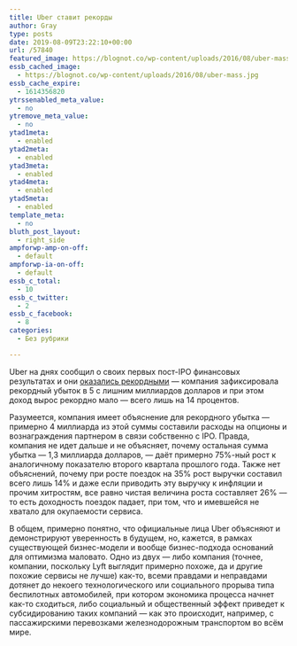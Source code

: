 ```yaml
---
title: Uber ставит рекорды
author: Gray
type: posts
date: 2019-08-09T23:22:10+00:00
url: /57840
featured_image: https://blognot.co/wp-content/uploads/2016/08/uber-mass.jpg
essb_cached_image:
  - https://blognot.co/wp-content/uploads/2016/08/uber-mass.jpg
essb_cache_expire:
  - 1614356820
ytrssenabled_meta_value:
  - no
ytremove_meta_value:
  - no
ytad1meta:
  - enabled
ytad2meta:
  - enabled
ytad3meta:
  - enabled
ytad4meta:
  - enabled
ytad5meta:
  - enabled
template_meta:
  - no
bluth_post_layout:
  - right_side
ampforwp-amp-on-off:
  - default
ampforwp-ia-on-off:
  - default
essb_c_total:
  - 10
essb_c_twitter:
  - 2
essb_c_facebook:
  - 8
categories:
  - Без рубрики

---
```








Uber на днях сообщил о своих первых пост-IPO финансовых результатах и они [оказались рекордными][1] — компания зафиксировала рекордный убыток в 5 с лишним миллиардов долларов и при этом доход вырос рекордно мало — всего лишь на 14 процентов.

Разумеется, компания имеет объяснение для рекордного убытка — примерно 4 миллиарда из этой суммы составили расходы на опционы и вознаграждения партнером в связи собственно с IPO. Правда, компания не идет дальше и не объясняет, почему остальная сумма убытка — 1,3 миллиарда долларов, — даёт примерно 75%-ный рост к аналогичному показателю второго квартала прошлого года. Также нет объяснений, почему при росте поездок на 35% рост выручки составил всего лишь 14% и даже если приводить эту выручку к инфляции и прочим хитростям, все равно чистая величина роста составляет 26% — то есть доходность поездок падает, при том, что и имевшейся не хватало для окупаемости сервиса.

В общем, примерно понятно, что официальные лица Uber объясняют и демонстрируют уверенность в будущем, но, кажется, в рамках существующей бизнес-модели и вообще бизнес-подхода оснований для оптимизма маловато. Одно из двух — либо компания (точнее, компании, поскольку Lyft выглядит примерно похоже, да и другие похожие сервисы не лучше) как-то, всеми правдами и неправдами дотянет до некоего технологического или социального прорыва типа беспилотных автомобилей, при котором экономика процесса начнет как-то сходиться, либо социальный и общественный эффект приведет к субсидированию таких компаний — как это происходит, например, с пассажирскими перевозками железнодорожным транспортом во всём мире.

 [1]: https://investor.uber.com/news-events/news/press-release-details/2019/Uber-Reports-Second-Quarter-2019-Results/default.aspx